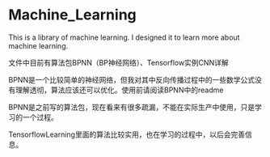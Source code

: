 # Machine_Learning

This is a library of machine learning. I designed it to learn more about machine learning.

文件中目前有算法包BPNN（BP神经网络）、Tensorflow实例CNN详解

BPNN是一个比较简单的神经网络，但我对其中反向传播过程中的一些数学公式没有理解透彻，算法应该还可以优化。使用前请阅读BPNN中的readme

BPNN是之前写的算法包，现在看来有很多疏漏，不能在实际生产中使用，只是学习的一个过程。

TensorflowLearning里面的算法比较实用，也在学习的过程中，以后会完善信息。

